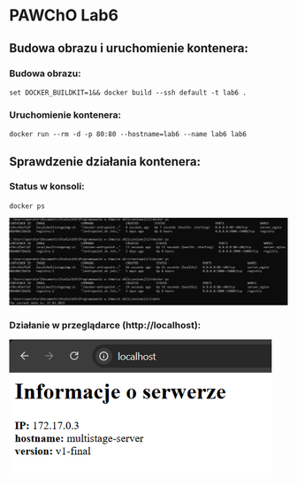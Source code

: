 # PAWChO Lab6

## Budowa obrazu i uruchomienie kontenera:

### Budowa obrazu:
```
set DOCKER_BUILDKIT=1&& docker build --ssh default -t lab6 .
```

### Uruchomienie kontenera:
```
docker run --rm -d -p 80:80 --hostname=lab6 --name lab6 lab6
```

## Sprawdzenie działania kontenera:

### Status w konsoli:
```
docker ps
```

![Weryfikacja działania i stanu kontenera](screenshots/status.png)

### Działanie w przeglądarce (http://localhost):

![Realizowanie wymaganej funkcjonalności](screenshots/potwierdzenie_dzialania.png)

